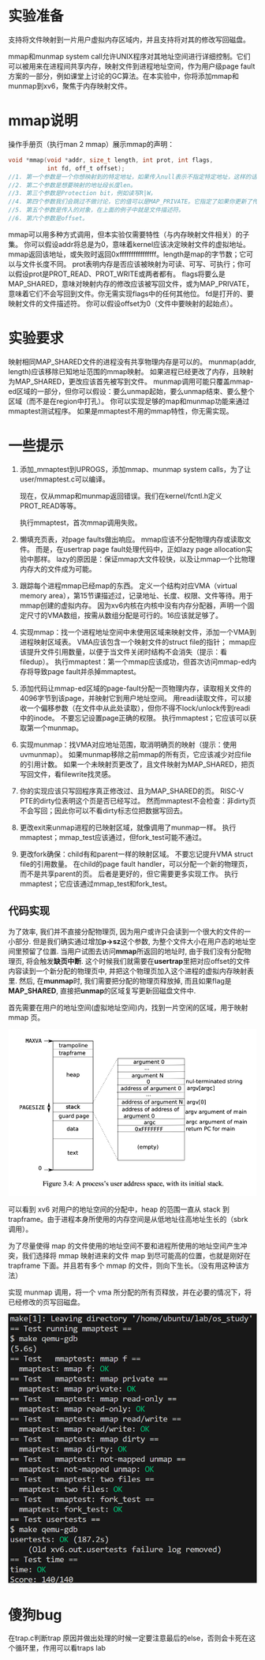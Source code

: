 # 实验准备

支持将文件映射到一片用户虚拟内存区域内，并且支持将对其的修改写回磁盘。

mmap和munmap system call允许UNIX程序对其地址空间进行详细控制。它们可以被用来在进程间共享内存，映射文件到进程地址空间，作为用户级page fault方案的一部分，例如课堂上讨论的GC算法。在本实验中，你将添加mmap和munmap到xv6，聚焦于内存映射文件。

# mmap说明

操作手册页（执行man 2 mmap）展示mmap的声明：

```c
void *mmap(void *addr, size_t length, int prot, int flags,
           int fd, off_t offset);
//1. 第一个参数是一个你想映射到的特定地址，如果传入null表示不指定特定地址，这样的话内核会选择一个地址来完成映射，并从系统调用返回。
//2. 第二个参数是想要映射的地址段长度len。
//3. 第三个参数是Protection bit，例如读写R|W。
//4. 第四个参数我们会跳过不做讨论，它的值可以是MAP_PRIVATE。它指定了如果你更新了传入的对象，会发生什么。（注，第四个参数是flags，MAP_PRIVATE是其中一个值，在mmap文件的场景下，MAP_PRIVATE表明更新文件不会写入磁盘，只会更新在内存中的拷贝）
//5. 第五个参数是传入的对象，在上面的例子中就是文件描述符。
//6. 第六个参数是offset。
```

mmap可以用多种方式调用，但本实验仅需要特性（与内存映射文件相关）的子集。
你可以假设addr将总是为0，意味着kernel应该决定映射文件的虚拟地址。
mmap返回该地址，或失败时返回0xffffffffffffffff。length是map的字节数；它可以与文件长度不同。
prot表明内存是否应该被映射为可读、可写、可执行；你可以假设prot是PROT_READ、PROT_WRITE或两者都有。
flags将要么是MAP_SHARED，意味对映射内存的修改应该被写回文件，或为MAP_PRIVATE，意味着它们不会写回到文件。你无需实现flags中的任何其他位。
fd是打开的、要映射文件的文件描述符。
你可以假设offset为0（文件中要映射的起始点）。

# 实验要求

映射相同MAP_SHARED文件的进程没有共享物理内存是可以的。
munmap(addr, length)应该移除已知地址范围的mmap映射。
如果进程已经更改了内存，且映射为MAP_SHARED，更改应该首先被写到文件。
munmap调用可能只覆盖mmap-ed区域的一部分，但你可以假设：要么unmap起始，要么unmap结束、要么整个区域（而不是在region中打孔）。
你可以实现足够的map和munmap功能来通过mmaptest测试程序。
如果是mmaptest不用的mmap特性，你无需实现。

# 一些提示

1. 添加_mmaptest到UPROGS，添加mmap、munmap system calls，为了让user/mmaptest.c可以编译。

   现在，仅从mmap和munmap返回错误。我们在kernel/fcntl.h定义PROT_READ等等。

   执行mmaptest，首次mmap调用失败。

2. 懒填充页表，对page faults做出响应。
   mmap应该不分配物理内存或读取文件。
   而是，在usertrap page fault处理代码中，正如lazy page allocation实验中那样。
   lazy的原因是：保证mmap大文件较快，以及让mmap一个比物理内存大的文件成为可能。
3. 跟踪每个进程mmap已经map的东西。
   定义一个结构对应VMA（virtual memory area），第15节课描述过，记录地址、长度、权限、文件等待。用于mmap创建的虚拟内存。
   因为xv6内核在内核中没有内存分配器，声明一个固定尺寸的VMA数组，按需从数组分配是可行的。16应该就足够了。
4. 实现mmap：找一个进程地址空间中未使用区域来映射文件，添加一个VMA到进程映射区域表。
   VMA应该包含一个映射文件的struct file的指针；
   mmap应该提升文件引用数量，以便于当文件关闭时结构不会消失（提示：看filedup）。
   执行mmaptest：第一个mmap应该成功，但首次访问mmap-ed内存将导致page fault并杀掉mmaptest。
5. 添加代码让mmap-ed区域的page-fault分配一页物理内存，读取相关文件的4096字节到该page，并映射它到用户地址空间。
   用readi读取文件，可以接收一个偏移参数（在文件中从此处读取），但你不得不lock/unlock传到readi中的inode。
   不要忘记设置page正确的权限。
   执行mmaptest；它应该可以获取第一个munmap。
6. 实现munmap：找VMA对应地址范围，取消明确页的映射（提示：使用uvmunmap）。
   如果munmap移除之前mmap的所有页，它应该减少对应file的引用计数。
   如果一个未映射页更改了，且文件映射为MAP_SHARED，把页写回文件，看filewrite找灵感。
7. 你的实现应该只写回程序真正修改过、且为MAP_SHARED的页。
   RISC-V PTE的dirty位表明这个页是否已经写过。
   然而mmaptest不会检查：非dirty页不会写回；因此你可以不看dirty标志位把数据写回去。
8. 更改exit来unmap进程的已映射区域，就像调用了munmap一样。
   执行mmaptest；mmap_test应该通过，但fork_test可能不通过。
9. 更改fork确保：child有和parent一样的映射区域。
   不要忘记提升VMA struct file的引用数量。
   在child的page fault handler，可以分配一个新的物理页，而不是共享parent的页。
   后者是更好的，但它需要更多实现工作。
   执行mmaptest；它应该通过mmap_test和fork_test。

## 代码实现

为了效率, 我们并不直接分配物理页, 因为用户或许只会读到一个很大的文件的一小部分. 但是我们确实通过增加**p->sz**这个参数, 为整个文件大小在用户态的地址空间里预留了位置. 当用户试图去访问**mmap**所返回的地址时, 由于我们没有分配物理页, 将会触发**缺页中断**. 这个时候我们就需要在**usertrap**里把对应offset的文件内容读到一个新分配的物理页中, 并把这个物理页加入这个进程的虚拟内存映射表里. 然后, 在**munmap**时, 我们需要把分配的物理页释放掉, 而且如果flag是**MAP_SHARED**, 直接把**unmap**的区域复写更新回磁盘文件中.

首先需要在用户的地址空间(虚拟地址空间)内，找到一片空闲的区域，用于映射 mmap 页。

![lab_991](./png/lab_991.png)

可以看到 xv6 对用户的地址空间的分配中，heap 的范围一直从 stack 到 trapframe。由于进程本身所使用的内存空间是从低地址往高地址生长的（sbrk 调用）。

为了尽量使得 map 的文件使用的地址空间不要和进程所使用的地址空间产生冲突，我们选择将 mmap 映射进来的文件 map 到尽可能高的位置，也就是刚好在 trapframe 下面。并且若有多个 mmap 的文件，则向下生长。（没有用这种该方法）

实现 munmap 调用，将一个 vma 所分配的所有页释放，并在必要的情况下，将已经修改的页写回磁盘。

![image-20230911155634840](./png/image-20230911155634840.png)



# 傻狗bug

在trap.c判断trap 原因并做出处理的时候一定要注意最后的else，否则会卡死在这个循环里，作用可以看traps lab